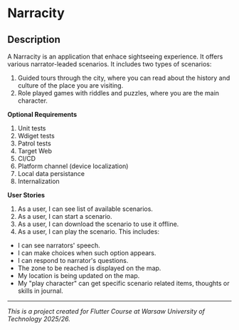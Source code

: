 # Narracity

## Description

A Narracity is an application that enhace sightseeing experience. It offers various narrator-leaded scenarios. It includes two types of scenarios:
1. Guided tours through the city, where you can read about the history and culture of the place you are visiting.
2. Role played games with riddles and puzzles, where you are the main character.

**Optional Requirements**
1. Unit tests
2. Wdiget tests
3. Patrol tests
4. Target Web
5. CI/CD
6. Platform channel (device localization)
7. Local data persistance
8. Internalization

**User Stories**
1. As a user, I can see list of available scenarios.
2. As a user, I can start a scenario.
3. As a user, I can download the scenario to use it offline.
4. As a user, I can play the scenario. This includes:
- I can see narrators' speech.
- I can make choices when such option appears.
- I can respond to narrator's questions.
- The zone to be reached is displayed on the map.
- My location is being updated on the map.
- My "play character" can get specific scenario related items, thoughts or skills in journal.

---

*This is a project created for Flutter Course at Warsaw University of Technology 2025/26.*